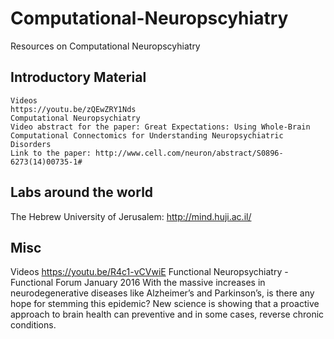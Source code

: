 # Computational-Neuropscyhiatry
Resources on Computational Neuropscyhiatry


Introductory Material
--------------------

    Videos
    https://youtu.be/zQEwZRY1Nds
    Computational Neuropsychiatry
    Video abstract for the paper: Great Expectations: Using Whole-Brain Computational Connectomics for Understanding Neuropsychiatric Disorders
    Link to the paper: http://www.cell.com/neuron/abstract/S0896-6273(14)00735-1#

Labs around the world
--------------------

The Hebrew University of Jerusalem: http://mind.huji.ac.il/


Misc
----

   Videos
          https://youtu.be/R4c1-vCVwiE
          Functional Neuropsychiatry - Functional Forum January 2016
          With the massive increases in neurodegenerative diseases like Alzheimer’s and Parkinson’s, is there any hope for stemming this epidemic?
          New science is showing that a proactive approach to brain health can preventive and in some cases, reverse chronic conditions.


